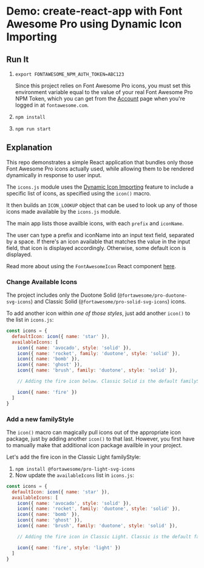 # Demo: create-react-app with Font Awesome Pro using Dynamic Icon Importing

## Run It

1. `export FONTAWESOME_NPM_AUTH_TOKEN=ABC123`

    Since this project relies on Font Awesome Pro icons, you must set this environment
    variable equal to the value of your real Font Awesome Pro NPM Token, which you
    can get from the [Account](https://fontawesome.com/account) page when you're
    logged in at `fontawesome.com`.

1. `npm install`
1. `npm run start`

## Explanation

This repo demonstrates a simple React application that bundles only those
Font Awesome Pro icons actually used, while allowing them to be rendered
dynamically in response to user input.

The `icons.js` module uses the [Dynamic Icon Importing](https://fontawesome.com/v6/docs/web/use-with/react/add-icons#dynamic-icon-importing) feature to include a
specific list of icons, as specified using the `icon()` macro.

It then builds an `ICON_LOOKUP` object that can be used to look up any of those
icons made available by the `icons.js` module.

The main app lists those availble icons, with each `prefix` and `iconName`.

The user can type a prefix and iconName into an input text field, separated by a
space. If there's an icon available that matches the value in the input field,
that icon is displayed accordingly. Otherwise, some default icon is displayed.

Read more about using the `FontAwesomeIcon` React component [here](https://fontawesome.com/v6/docs/web/use-with/react/).

### Change Available Icons

The project includes only the Duotone Solid (`@fortawesome/pro-duotone-svg-icons`)
and Classic Solid (`@fortawesome/pro-solid-svg-icons`) icons.

To add another icon within _one of those styles_, just add another `icon()` to
the list in `icons.js`:

```javascript
const icons = {
  defaultIcon: icon({ name: 'star' }),
  availableIcons: [
    icon({ name: 'avocado', style: 'solid' }),
    icon({ name: 'rocket', family: 'duotone', style: 'solid' }),
    icon({ name: 'bomb' }),
    icon({ name: 'ghost' }),
    icon({ name: 'brush', family: 'duotone', style: 'solid' }),

    // Adding the fire icon below. Classic Solid is the default familyStyle. 

    icon({ name: 'fire' })
  ]
}
```

### Add a new familyStyle

The `icon()` macro can magically pull icons out of the appropriate icon package,
just by adding another `icon()` to that last. However, you first have to manually
make that additional icon package availble in your project.

Let's add the fire icon in the Classic Light familyStyle:

1. `npm install @fortawesome/pro-light-svg-icons`
1. Now update the `availableIcons` list in `icons.js`:

```javascript
const icons = {
  defaultIcon: icon({ name: 'star' }),
  availableIcons: [
    icon({ name: 'avocado', style: 'solid' }),
    icon({ name: 'rocket', family: 'duotone', style: 'solid' }),
    icon({ name: 'bomb' }),
    icon({ name: 'ghost' }),
    icon({ name: 'brush', family: 'duotone', style: 'solid' }),

    // Adding the fire icon in Classic Light. Classic is the default family. 

    icon({ name: 'fire', style: 'light' })
  ]
}
```
